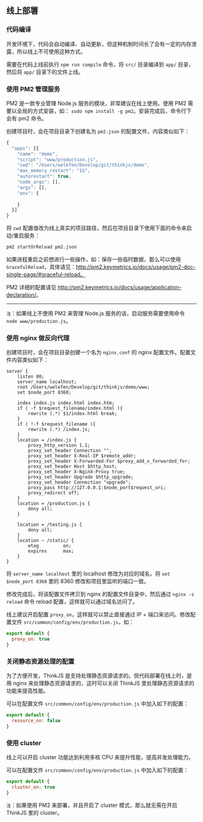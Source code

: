 ## 线上部署

### 代码编译

开发环境下，代码会自动编译、自动更新，但这种机制时间长了会有一定的内存泄露，所以线上不可使用这种方式。

需要在代码上线前执行 `npm run compile` 命令，将 `src/` 目录编译到 `app/` 目录，然后将 `app/` 目录下的文件上线。

### 使用 PM2 管理服务

PM2 是一款专业管理 Node.js 服务的模块，非常建议在线上使用。使用 PM2 需要以全局的方式安装，如： `sudo npm install -g pm2`。安装完成后，命令行下会有 pm2 命令。

创建项目时，会在项目目录下创建名为 `pm2.json` 的配置文件，内容类似如下：

```js
{
  "apps": [{
    "name": "demo",
    "script": "www/production.js",
    "cwd": "/Users/welefen/Develop/git/thinkjs/demo",
    "max_memory_restart": "1G",
    "autorestart": true,
    "node_args": [],
    "args": [],
    "env": {
      
    }
  }]
}
```

将 `cwd` 配置值改为线上真实的项目路径，然后在项目目录下使用下面的命令来启动/重启服务：

```sh
pm2 startOrReload pm2.json
```

如果进程重启之前想进行一些操作，如：保存一些临时数据，那么可以使用 `GracefulReload`，具体请见：http://pm2.keymetrics.io/docs/usage/pm2-doc-single-page/#graceful-reload。

PM2 详细的配置请见 <http://pm2.keymetrics.io/docs/usage/application-declaration/>。

-----

`注`：如果线上不使用 PM2 来管理 Node.js 服务的话，启动服务需要使用命令 `node www/production.js`。

### 使用 nginx 做反向代理

创建项目时，会在项目目录创建一个名为 `nginx.conf` 的 nginx 配置文件。配置文件内容类似如下：

```nginx
server {
    listen 80;
    server_name localhost;
    root /Users/welefen/Develop/git/thinkjs/demo/www;
    set $node_port 8360;

    index index.js index.html index.htm;
    if ( -f $request_filename/index.html ){
        rewrite (.*) $1/index.html break;
    }
    if ( !-f $request_filename ){
        rewrite (.*) /index.js;
    }
    location = /index.js {
        proxy_http_version 1.1;
        proxy_set_header Connection "";
        proxy_set_header X-Real-IP $remote_addr;
        proxy_set_header X-Forwarded-For $proxy_add_x_forwarded_for;
        proxy_set_header Host $http_host;
        proxy_set_header X-NginX-Proxy true;
        proxy_set_header Upgrade $http_upgrade;
        proxy_set_header Connection "upgrade";
        proxy_pass http://127.0.0.1:$node_port$request_uri;
        proxy_redirect off;
    }
    location = /production.js {
        deny all;
    }

    location = /testing.js {
        deny all;
    }
    location ~ /static/ {
        etag         on;
        expires      max;
    }
}   

```

将 `server_name localhost` 里的 localhost 修改为对应的域名，将 `set $node_port 8360` 里的 8360 修改和项目里监听的端口一致。

修改完成后，将该配置文件拷贝到 nginx 的配置文件目录中，然后通过 `nginx -s reload` 命令 reload 配置，这样就可以通过域名访问了。

线上建议开启配置 `proxy_on`，这样就可以禁止直接通过 IP + 端口来访问。修改配置文件 `src/common/config/env/production.js`，如：

```js
export default {
  proxy_on: true
}
```

### 关闭静态资源处理的配置

为了方便开发，ThinkJS 是支持处理静态资源请求的。但代码部署在线上时，是用 nginx 来处理静态资源请求的，这时可以关闭 ThinkJS 里处理静态资源请求的功能来提高性能。

可以在配置文件 `src/common/config/env/production.js` 中加入如下的配置：

```js
export default {
  resource_on: false
}
```

### 使用 cluster

线上可以开启 cluster 功能达到利用多核 CPU 来提升性能，提高并发处理能力。

可以在配置文件 `src/common/config/env/production.js` 中加入如下的配置：

```js
export default {
  cluster_on: true
}
```

`注`：如果使用 PM2 来部署，并且开启了 cluster 模式，那么就无需在开启 ThinkJS 里的 cluster。
